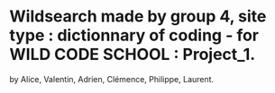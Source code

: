 # Wildsearch made by group 4, site type : dictionnary of coding - for WILD CODE SCHOOL : Project_1. 

by Alice, Valentin, Adrien, Clémence, Philippe, Laurent.
